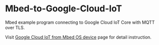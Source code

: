 # Mbed-to-Google-Cloud-IoT
Mbed example program connecting to Google Cloud IoT Core with MQTT over TLS.

Visit [Google Cloud IoT from Mbed OS device](https://os.mbed.com/users/coisme/notebook/google-cloud-iot-from-mbed-os-device/) page for detail instruction.

